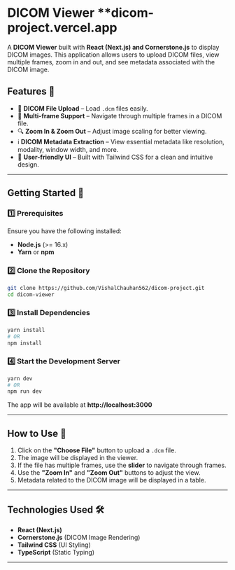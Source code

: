 # DICOM Viewer  **dicom-project.vercel.app

A **DICOM Viewer** built with **React (Next.js) and Cornerstone.js** to display DICOM images. This application allows users to upload DICOM files, view multiple frames, zoom in and out, and see metadata associated with the DICOM image.

## Features 🚀

- 📂 **DICOM File Upload** – Load `.dcm` files easily.
- 📸 **Multi-frame Support** – Navigate through multiple frames in a DICOM file.
- 🔍 **Zoom In & Zoom Out** – Adjust image scaling for better viewing.
- ℹ️ **DICOM Metadata Extraction** – View essential metadata like resolution, modality, window width, and more.
- 🎯 **User-friendly UI** – Built with Tailwind CSS for a clean and intuitive design.

---

## Getting Started 🚀

### 1️⃣ Prerequisites
Ensure you have the following installed:
- **Node.js** (>= 16.x)
- **Yarn** or **npm**

### 2️⃣ Clone the Repository
```sh
git clone https://github.com/VishalChauhan562/dicom-project.git
cd dicom-viewer
```

### 3️⃣ Install Dependencies
```sh
yarn install
# OR
npm install
```

### 4️⃣ Start the Development Server
```sh
yarn dev
# OR
npm run dev
```
The app will be available at **http://localhost:3000**

---

## How to Use 📖

1. Click on the **"Choose File"** button to upload a `.dcm` file.
2. The image will be displayed in the viewer.
3. If the file has multiple frames, use the **slider** to navigate through frames.
4. Use the **"Zoom In"** and **"Zoom Out"** buttons to adjust the view.
5. Metadata related to the DICOM image will be displayed in a table.

---

## Technologies Used 🛠️
- **React (Next.js)**
- **Cornerstone.js** (DICOM Image Rendering)
- **Tailwind CSS** (UI Styling)
- **TypeScript** (Static Typing)

---
